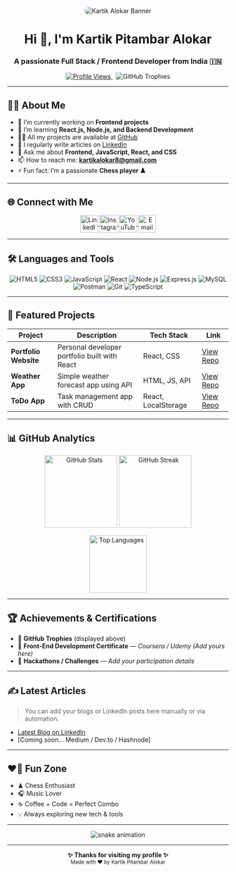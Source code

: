 <!-- ====== Banner (replace with your own image URL) ====== -->
<p align="center">
  <img src="https://raw.githubusercontent.com/underated-kartik-code/underated-kartik-code/main/banner.png" alt="Kartik Alokar Banner" style="max-width:100%; border-radius:12px;" />
</p>

<!-- ====== Header ====== -->
<h1 align="center">Hi 👋, I'm Kartik Pitambar Alokar</h1>
<h3 align="center">A passionate Full Stack / Frontend Developer from India 🇮🇳</h3>

<p align="center">
  <a href="https://github.com/underated-kartik-code">
    <img src="https://komarev.com/ghpvc/?username=underated-kartik-code&label=Profile%20Views&color=0e75b6&style=flat" alt="Profile Views" />
  </a>
  &nbsp;
  <img src="https://github-profile-trophy.vercel.app/?username=underated-kartik-code&theme=radical&no-frame=true&margin-w=5&column=7" alt="GitHub Trophies" />
</p>

---

## 👨‍💻 About Me

- 🔭 I’m currently working on **Frontend projects**
- 🌱 I’m learning **React.js, Node.js, and Backend Development**
- 👨‍💻 All my projects are available at [GitHub](https://github.com/Underated-kartik-code)
- 📝 I regularly write articles on [LinkedIn](https://www.linkedin.com/in/kartik-alokar/)
- 💬 Ask me about **Frontend, JavaScript, React, and CSS**
- 📫 How to reach me: **kartikalokar8@gmail.com**
- ⚡ Fun fact: I’m a passionate **Chess player ♟️**

---

## 🌐 Connect with Me

<p align="center">
  <a href="https://www.linkedin.com/in/kartik-alokar/" target="_blank">
    <img align="center" src="https://raw.githubusercontent.com/rahuldkjain/github-profile-readme-generator/master/src/images/icons/Social/linked-in-alt.svg" alt="LinkedIn" height="40" width="40" />
  </a>
  <a href="https://instagram.com/the.codediaries" target="_blank">
    <img align="center" src="https://raw.githubusercontent.com/rahuldkjain/github-profile-readme-generator/master/src/images/icons/Social/instagram.svg" alt="Instagram" height="40" width="40" />
  </a>
  <a href="https://www.youtube.com/c/the.noobcoader" target="_blank">
    <img align="center" src="https://raw.githubusercontent.com/rahuldkjain/github-profile-readme-generator/master/src/images/icons/Social/youtube.svg" alt="YouTube" height="40" width="40" />
  </a>
  <a href="mailto:kartikalokar8@gmail.com">
    <img align="center" src="https://cdn-icons-png.flaticon.com/512/732/732200.png" alt="Email" height="40" width="40" />
  </a>
</p>

---

## 🛠️ Languages and Tools

<p align="center">
  <img src="https://img.shields.io/badge/HTML5-E34F26?style=flat&logo=html5&logoColor=white" alt="HTML5" />
  <img src="https://img.shields.io/badge/CSS3-1572B6?style=flat&logo=css3&logoColor=white" alt="CSS3" />
  <img src="https://img.shields.io/badge/JavaScript-F7DF1E?style=flat&logo=javascript&logoColor=black" alt="JavaScript" />
  <img src="https://img.shields.io/badge/React-20232A?style=flat&logo=react&logoColor=61DAFB" alt="React" />
  <img src="https://img.shields.io/badge/Node.js-339933?style=flat&logo=node.js&logoColor=white" alt="Node.js" />
  <img src="https://img.shields.io/badge/Express.js-000000?style=flat&logo=express&logoColor=white" alt="Express.js" />
  <img src="https://img.shields.io/badge/MySQL-005C84?style=flat&logo=mysql&logoColor=white" alt="MySQL" />
  <img src="https://img.shields.io/badge/Postman-FF6C37?style=flat&logo=postman&logoColor=white" alt="Postman" />
  <img src="https://img.shields.io/badge/Git-F05032?style=flat&logo=git&logoColor=white" alt="Git" />
  <img src="https://img.shields.io/badge/TypeScript-007ACC?style=flat&logo=typescript&logoColor=white" alt="TypeScript" />
</p>

---

## 🚀 Featured Projects

| Project | Description | Tech Stack | Link |
|----------|--------------|------------|------|
| **Portfolio Website** | Personal developer portfolio built with React | React, CSS | [View Repo](https://github.com/Underated-kartik-code/portfolio) |
| **Weather App** | Simple weather forecast app using API | HTML, JS, API | [View Repo](https://github.com/Underated-kartik-code/weather-app) |
| **ToDo App** | Task management app with CRUD | React, LocalStorage | [View Repo](https://github.com/Underated-kartik-code/todo-app) |

---

## 📊 GitHub Analytics

<p align="center">
  <img height="165" src="https://github-readme-stats.vercel.app/api?username=underated-kartik-code&show_icons=true&theme=tokyonight&hide_border=true" alt="GitHub Stats" />
  <img height="165" src="https://github-readme-streak-stats.herokuapp.com/?user=underated-kartik-code&theme=tokyonight-duo&hide_border=true" alt="GitHub Streak" />
</p>

<p align="center">
  <img height="130" src="https://github-readme-stats.vercel.app/api/top-langs/?username=underated-kartik-code&layout=compact&theme=tokyonight&hide_border=true" alt="Top Languages" />
</p>

---

## 🏆 Achievements & Certifications

- 🥇 **GitHub Trophies** (displayed above)
- 🧠 **Front-End Development Certificate** — *Coursera / Udemy (Add yours here)*  
- 🧩 **Hackathons / Challenges** — *Add your participation details*  

---

## ✍️ Latest Articles
> You can add your blogs or LinkedIn posts here manually or via automation.

- [Latest Blog on LinkedIn](https://www.linkedin.com/in/kartik-alokar/)
- [Coming soon... Medium / Dev.to / Hashnode]

---

## ❤️‍🔥 Fun Zone

- ♟ Chess Enthusiast  
- 🎧 Music Lover  
- ☕ Coffee + Code = Perfect Combo  
- 💡 Always exploring new tech & tools  

---

<p align="center">
  <img src="https://github.com/underated-kartik-code/underated-kartik-code/blob/output/github-contribution-grid-snake.svg" alt="snake animation" />
</p>

---

<p align="center">
  <b>✨ Thanks for visiting my profile ✨</b><br>
  <sub>Made with ❤️ by Kartik Pitambar Alokar</sub>
</p>
